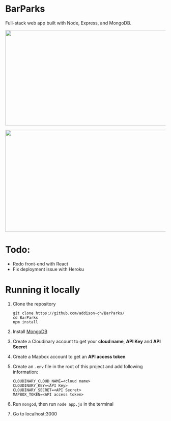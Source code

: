# BarParks
Full-stack web app built with Node, Express, and MongoDB. 

<p align="center">
<img src="https://user-images.githubusercontent.com/74084822/143974019-8d15e8b2-a42d-4012-8bdd-c40ec957005f.png" width="640" height="300"> 
</p>
<p align="center">
<img src="https://user-images.githubusercontent.com/74084822/143974479-f5c615f6-9ebb-43ff-a22f-08f68628507f.png" width="551" height="321">
</p>


# Todo:
- Redo front-end with React
- Fix deployment issue with Heroku

# Running it locally
1. Clone the repository

   ```
   git clone https://github.com/addison-ch/BarParks/
   cd BarParks
   npm install 
   ```

2. Install [MongoDB](https://www.mongodb.com/)

3. Create a Cloudinary account to get your **cloud name**, **API Key** and **API Secret**

4. Create a Mapbox account to get an **API access token**

5. Create an `.env` file in the root of this project and add following information:

   ```
   CLOUDINARY_CLOUD_NAME=<cloud name>
   CLOUDINARY_KEY=<API Key>
   CLOUDINARY_SECRET=<API Secret>
   MAPBOX_TOKEN=<API access token>
   ```

6. Run `mongod`, then run  `node app.js` in the terminal
7. Go to localhost:3000

